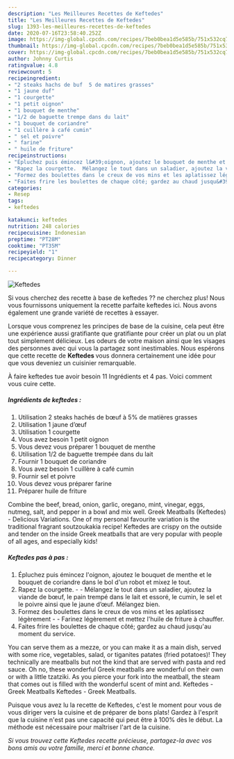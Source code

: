 ```yaml
---
description: "Les Meilleures Recettes de Keftedes"
title: "Les Meilleures Recettes de Keftedes"
slug: 1393-les-meilleures-recettes-de-keftedes
date: 2020-07-16T23:58:40.252Z
image: https://img-global.cpcdn.com/recipes/7beb0bea1d5e585b/751x532cq70/keftedes-photo-principale-de-la-recette.jpg
thumbnail: https://img-global.cpcdn.com/recipes/7beb0bea1d5e585b/751x532cq70/keftedes-photo-principale-de-la-recette.jpg
cover: https://img-global.cpcdn.com/recipes/7beb0bea1d5e585b/751x532cq70/keftedes-photo-principale-de-la-recette.jpg
author: Johnny Curtis
ratingvalue: 4.8
reviewcount: 5
recipeingredient:
- "2 steaks hachs de buf  5 de matires grasses"
- "1 jaune duf"
- "1 courgette"
- "1 petit oignon"
- "1 bouquet de menthe"
- "1/2 de baguette trempe dans du lait"
- "1 bouquet de coriandre"
- "1 cuillère à café cumin"
- " sel et poivre"
- " farine"
- " huile de friture"
recipeinstructions:
- "Épluchez puis émincez l&#39;oignon, ajoutez le bouquet de menthe et le bouquet de coriandre dans le bol d&#39;un robot et mixez le tout."
- "Rapez la courgette.  Mélangez le tout dans un saladier, ajoutez la viande de bœuf, le pain trempé dans le lait et essoré, le cumin, le sel et le poivre ainsi que le jaune d’œuf. Mélangez bien."
- "Formez des boulettes dans le creux de vos mins et les aplatissez légèrement  Farinez légèrement et mettez l&#39;huile de friture à chauffer."
- "Faites frire les boulettes de chaque côté; gardez au chaud jusqu&#39;au moment du service."
categories:
- Resep
tags:
- keftedes

katakunci: keftedes 
nutrition: 248 calories
recipecuisine: Indonesian
preptime: "PT28M"
cooktime: "PT35M"
recipeyield: "1"
recipecategory: Dinner

---
```



![Keftedes](https://img-global.cpcdn.com/recipes/7beb0bea1d5e585b/751x532cq70/keftedes-photo-principale-de-la-recette.jpg)

Si vous cherchez des recette à base de keftedes ?? ne cherchez plus! Nous vous fournissons uniquement la recette parfaite keftedes ici. Nous avons également une grande variété de recettes à essayer.

Lorsque vous comprenez les principes de base de la cuisine, cela peut être une expérience aussi gratifiante que gratifiante pour créer un plat ou un plat tout simplement délicieux. Les odeurs de votre maison ainsi que les visages des personnes avec qui vous la partagez sont inestimables. Nous espérons que cette recette de <strong> Keftedes </strong> vous donnera certainement une idée pour que vous deveniez un cuisinier remarquable.

<!--inarticleads1-->

À faire keftedes tue avoir besoin 11 Ingrédients et 4 pas. Voici comment vous cuire cette.

##### Ingrédients de keftedes :

1. Utilisation 2 steaks hachés de bœuf à 5% de matières grasses
1. Utilisation 1 jaune d’œuf
1. Utilisation 1 courgette
1. Vous avez besoin 1 petit oignon
1. Vous devez vous préparer 1 bouquet de menthe
1. Utilisation 1/2 de baguette trempée dans du lait
1. Fournir 1 bouquet de coriandre
1. Vous avez besoin 1 cuillère à café cumin
1. Fournir  sel et poivre
1. Vous devez vous préparer  farine
1. Préparer  huile de friture


Combine the beef, bread, onion, garlic, oregano, mint, vinegar, eggs, nutmeg, salt, and pepper in a bowl and mix well. Greek Meatballs (Keftedes) - Delicious Variations. One of my personal favourite variation is the traditional fragrant soutzoukakia recipe! Keftedes are crispy on the outside and tender on the inside Greek meatballs that are very popular with people of all ages, and especially kids! 

<!--inarticleads2-->

##### Keftedes pas à pas :

1. Épluchez puis émincez l&#39;oignon, ajoutez le bouquet de menthe et le bouquet de coriandre dans le bol d&#39;un robot et mixez le tout.
1. Rapez la courgette. -  - Mélangez le tout dans un saladier, ajoutez la viande de bœuf, le pain trempé dans le lait et essoré, le cumin, le sel et le poivre ainsi que le jaune d’œuf. Mélangez bien.
1. Formez des boulettes dans le creux de vos mins et les aplatissez légèrement -  - Farinez légèrement et mettez l&#39;huile de friture à chauffer.
1. Faites frire les boulettes de chaque côté; gardez au chaud jusqu&#39;au moment du service.


You can serve them as a mezze, or you can make it as a main dish, served with some rice, vegetables, salad, or tiganites patates (fried potatoes)! They technically are meatballs but not the kind that are served with pasta and red sauce. Oh no, these wonderful Greek meatballs are wonderful on their own or with a little tzatziki. As you pierce your fork into the meatball, the steam that comes out is filled with the wonderful scent of mint and. Keftedes - Greek Meatballs Keftedes - Greek Meatballs. 

<!--inarticleads1-->

<p>
Puisque vous avez lu la recette de Keftedes, c'est le moment pour vous de vous diriger vers la cuisine et de préparer de bons plats! Gardez à l'esprit que la cuisine n'est pas une capacité qui peut être à 100% dès le début. La méthode est nécessaire pour maîtriser l'art de la cuisine.
</p>

<p>
<i>Si vous trouvez cette Keftedes recette précieuse, partagez-la avec vos bons amis ou votre famille, merci et bonne chance.</i>
</p>
